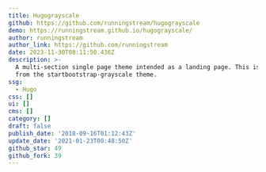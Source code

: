 ```yaml
---
title: Hugograyscale
github: https://github.com/runningstream/hugograyscale
demo: https://runningstream.github.io/hugograyscale/
author: runningstream
author_link: https://github.com/runningstream
date: 2023-11-30T08:11:50.436Z
description: >-
  A multi-section single page theme intended as a landing page. This is derived
  from the startbootstrap-grayscale theme.
ssg:
  - Hugo
css: []
ui: []
cms: []
category: []
draft: false
publish_date: '2018-09-16T01:12:43Z'
update_date: '2021-01-23T00:48:50Z'
github_star: 49
github_fork: 39
---
```

